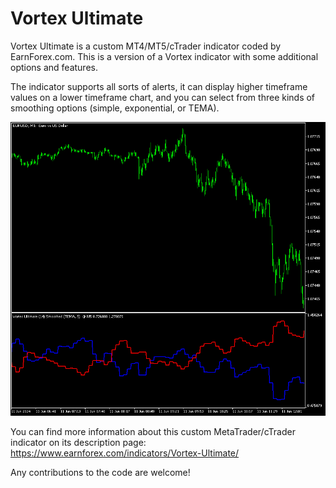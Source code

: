 # Vortex Ultimate

Vortex Ultimate is a custom MT4/MT5/cTrader indicator coded by EarnForex.com. This is a version of a Vortex indicator with some additional options and features.

The indicator supports all sorts of alerts, it can display higher timeframe values on a lower timeframe chart, and you can select from three kinds of smoothing options (simple, exponential, or TEMA).

![Vortex Ultimate in multi-timeframe mode in MT5](https://github.com/EarnForex/Vortex-Ultimate/blob/main/README_Images/mt5-vortex-ultimate-indicator-mtf-m5-chart.png)

You can find more information about this custom MetaTrader/cTrader indicator on its description page: https://www.earnforex.com/indicators/Vortex-Ultimate/

Any contributions to the code are welcome!

